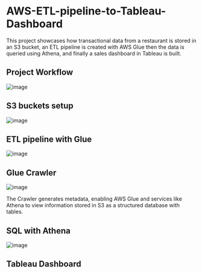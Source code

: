 # AWS-ETL-pipeline-to-Tableau-Dashboard
This project showcases how transactional data from a restaurant is stored in an S3 bucket, an ETL pipeline is created with AWS Glue then the data is queried using Athena, and finally a sales dashboard in Tableau is built.

## Project Workflow
![image](https://github.com/user-attachments/assets/361aecd4-aa33-4ab3-880f-9fb1724a59d6)

## S3 buckets setup
![image](https://github.com/user-attachments/assets/f5ecda4e-e8d2-4793-bfe1-188724abed31)

## ETL pipeline with Glue
![image](https://github.com/user-attachments/assets/b81bc0ac-2979-4101-a607-abc24d19eeb4)

## Glue Crawler
![image](https://github.com/user-attachments/assets/09e6d841-716e-4a62-8031-62aa73a1fc35)

The Crawler generates metadata, enabling AWS Glue and services like Athena to view information stored in S3 as a structured database with tables.

## SQL with Athena
![image](https://github.com/user-attachments/assets/8e2dde67-38af-4b7a-b203-ba283fa3a56f)

## Tableau Dashboard
